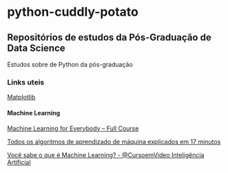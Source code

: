 # python-cuddly-potato

## Repositórios de estudos da Pós-Graduação de Data Science

Estudos sobre de Python da pós-graduação

### Links uteis

[Matplotlib](https://matplotlib.org/stable/gallery/index.html)

#### **Machine Learning**

[Machine Learning for Everybody – Full Course](https://www.youtube.com/watch?v=i_LwzRVP7bg)

[Todos os algoritmos de aprendizado de máquina explicados em 17 minutos](https://www.youtube.com/watch?v=E0Hmnixke2g)

[Você sabe o que é Machine Learning? - @CursoemVideo Inteligência Artificial](https://www.youtube.com/watch?v=0mtXae5HhTE)